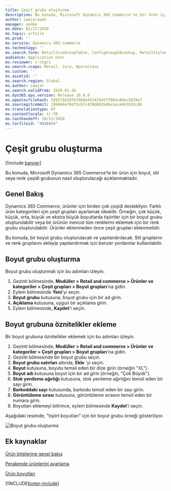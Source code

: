```yaml
---
title: Çeşit grubu oluşturma
description: Bu konuda, Microsoft Dynamics 365 Commerce'te bir ürün için boyut, stil veya renk çeşidi grubunun nasıl oluşturulacağı açıklanmaktadır.
author: samjarawan
manager: annbe
ms.date: 01/27/2020
ms.topic: article
ms.prod: ''
ms.service: dynamics-365-commerce
ms.technology: ''
ms.search.form: RetailSizeGroupTable, ConfigGroupIdLookup, RetailStyleGroupTable
audience: Application User
ms.reviewer: v-chgri
ms.search.scope: Retail, Core, Operations
ms.custom: ''
ms.assetid: ''
ms.search.region: Global
ms.author: samjar
ms.search.validFrom: 2020-01-20
ms.dyn365.ops.version: Release 10.0.8
ms.openlocfilehash: 5d9279e1076796bb455429e5ff004c89ec5829e7
ms.sourcegitcommit: 199848e78df5cb7c439b001bdbe1ece963593cdb
ms.translationtype: HT
ms.contentlocale: tr-TR
ms.lasthandoff: 10/13/2020
ms.locfileid: "4416424"
---
```

# <a name="create-a-variant-group"></a>Çeşit grubu oluşturma


[!include [banner](includes/banner.md)]

Bu konuda, Microsoft Dynamics 365 Commerce'te bir ürün için boyut, stil veya renk çeşidi grubunun nasıl oluşturulacağı açıklanmaktadır.

## <a name="overview"></a>Genel Bakış

Dynamics 365 Commerce, ürünler için birden çok çeşidi destekliyor. Farklı ürün kategorileri için çeşit grupları ayarlamak idealdir. Örneğin, çok küçük, küçük, orta, büyük ve ekstra büyük boyutlarda tişörtler için bir boyut grubu oluşturulabilir veya bir ürünün mevcut tüm renklerini eklemek için bir renk grubu oluşturulabilir. Ürünler eklenmeden önce çeşit grupları eklenmelidir.

Bu konuda, bir boyut grubu oluşturulacak ve yapılandırılacak. Stil gruplarını ve renk gruplarını ekleyip yapılandırmak için benzer yordamlar kullanılabilir.

## <a name="create-a-size-group"></a>Boyut grubu oluşturma

Boyut grubu oluşturmak için bu adımları izleyin.
 
1. Gezinti bölmesinde, **Modüller \> Retail and commerce \> Ürünler ve kategoriler \> Çeşit grupları \> Boyut grupları**'na gidin.
1. Eylem bölmesinde **Yeni**'yi seçin.
1. **Boyut grubu** kutusuna, boyut grubu için bir ad girin.
1. **Açıklama** kutusuna, uygun bir açıklama girin.
1. Eylem bölmesinde, **Kaydet**'i seçin.

## <a name="add-attributes-to-the-size-group"></a>Boyut grubuna öznitelikler ekleme

Bir boyut grubuna öznitelikler eklemek için bu adımları izleyin.

1. Gezinti bölmesinde, **Modüller \> Retail and commerce \> Ürünler ve kategoriler \> Çeşit grupları \> Boyut grupları**'na gidin.
1. Gezinti bölmesinde bir boyut grubu seçin.
1. **Boyut grubu satırları** altında, **Ekle** 'yi seçin.
1. **Boyut** kutusuna, boyutu temsil eden bir dize girin (örneğin "XL").
1. **Boyut adı** kutusuna boyut için bir ad girin (örneğin, "Çok Büyük").
1. **Stok yenileme ağırlığı** kutusuna, stok yenileme ağırlığını temsil eden bir sayı girin.
1. **Barkoddaki sayı** kutusunda, barkodu temsil eden bir sayı girin.
1. **Görüntüleme sırası** kutusuna, görüntüleme sırasını temsil eden bir numara girin.
1. Boyutları eklemeyi bitirince, eylem bölmesinde **Kaydet**'i seçin.

Aşağıdaki resimde, "tişört boyutları" için bir boyut grubu örneği gösteriliyor.

![Boyut grubu oluşturma](media/create-variant-group.png)

## <a name="additional-resources"></a>Ek kaynaklar

[Ürün bilgilerine genel bakış](../supply-chain/pim/product-information.md?toc=/dynamics365/commerce/toc.json)

[Perakende ürünlerini ayarlama](set-up-retail-products.md)

[Ürün boyutları](../supply-chain/pim/product-dimensions.md?toc=/dynamics365/commerce/toc.json)


[!INCLUDE[footer-include](../includes/footer-banner.md)]